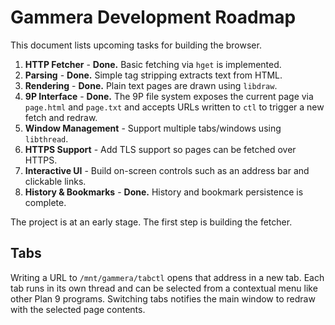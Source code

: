 # Gammera Development Roadmap

This document lists upcoming tasks for building the browser.

1. **HTTP Fetcher** - **Done.** Basic fetching via `hget` is implemented.
2. **Parsing** - **Done.** Simple tag stripping extracts text from HTML.
3. **Rendering** - **Done.** Plain text pages are drawn using `libdraw`.
4. **9P Interface** - **Done.** The 9P file system exposes the current page
   via `page.html` and `page.txt` and accepts URLs written to `ctl` to trigger
   a new fetch and redraw.
5. **Window Management** - Support multiple tabs/windows using `libthread`.
6. **HTTPS Support** - Add TLS support so pages can be fetched over HTTPS.
7. **Interactive UI** - Build on-screen controls such as an address bar and
   clickable links.
8. **History & Bookmarks** - **Done.** History and bookmark persistence is
   complete.

The project is at an early stage. The first step is building the fetcher.

## Tabs

Writing a URL to `/mnt/gammera/tabctl` opens that address in a new tab. Each
tab runs in its own thread and can be selected from a contextual menu like
other Plan 9 programs. Switching tabs notifies the main window to redraw with
the selected page contents.
